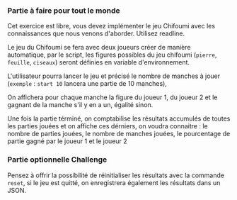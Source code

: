 ### Partie à faire pour tout le monde

Cet exercice est libre, vous devez implémenter le jeu Chifoumi avec les connaissances que nous venons d'aborder. Utilisez readline.

Le jeu du Chifoumi se fera avec deux joueurs créer de manière automatique, par le script, les figures possibles du jeu chifoumi (`pierre`, `feuille`, `ciseaux`) seront définies en variable d'environnement.

L'utilisateur pourra lancer le jeu et précisé le nombre de manches à jouer (`exemple` : `start 10` lancera une partie de 10 manches),

On affichera pour chaque manche la figure du joueur 1, du joueur 2 et le gagnant de la manche s'il y en a un, égalité sinon.

Une fois la partie términé, on comptabilise les résultats accumulés de toutes les parties jouées et on affiche ces dérniers, on voudra connaitre : le nombre de parties jouées, le nombre de manches jouées, le pourcentage de partie gagné par le joueur 1 et le joueur 2 

### Partie optionnelle Challenge
Pensez à offrir la possibilité de réinitialiser les résultats avec la commande `reset`, si le jeu est quitté, on enregistrera également les résultats dans un JSON.
